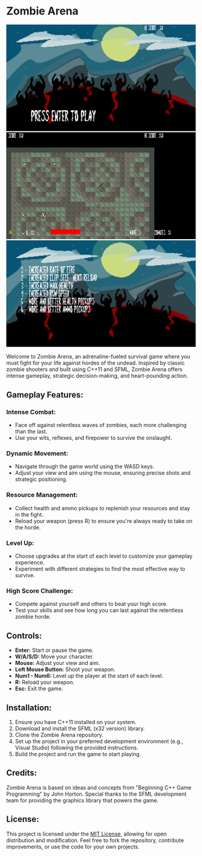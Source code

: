 # Zombie Arena

![](ScreenShots/1.png)
![](ScreenShots/2.png)
![](ScreenShots/3.png)

Welcome to Zombie Arena, an adrenaline-fueled survival game where you must fight for your life against hordes of the undead. Inspired by classic zombie shooters and built using C++11 and SFML, Zombie Arena offers intense gameplay, strategic decision-making, and heart-pounding action.

## Gameplay Features:

### Intense Combat:
- Face off against relentless waves of zombies, each more challenging than the last.
- Use your wits, reflexes, and firepower to survive the onslaught.

### Dynamic Movement:
- Navigate through the game world using the WASD keys.
- Adjust your view and aim using the mouse, ensuring precise shots and strategic positioning.

### Resource Management:
- Collect health and ammo pickups to replenish your resources and stay in the fight.
- Reload your weapon (press R) to ensure you're always ready to take on the horde.

### Level Up:
- Choose upgrades at the start of each level to customize your gameplay experience.
- Experiment with different strategies to find the most effective way to survive.

### High Score Challenge:
- Compete against yourself and others to beat your high score.
- Test your skills and see how long you can last against the relentless zombie horde.

## Controls:

- **Enter:** Start or pause the game.
- **W/A/S/D:** Move your character.
- **Mouse:** Adjust your view and aim.
- **Left Mouse Button:** Shoot your weapon.
- **Num1 - Num6:** Level up the player at the start of each level.
- **R:** Reload your weapon.
- **Esc:** Exit the game.

## Installation:

1. Ensure you have C++11 installed on your system.
2. Download and install the SFML (x32 version) library.
3. Clone the Zombie Arena repository.
4. Set up the project in your preferred development environment (e.g., Visual Studio) following the provided instructions.
5. Build the project and run the game to start playing.

## Credits:

Zombie Arena is based on ideas and concepts from "Beginning C++ Game Programming" by John Horton. Special thanks to the SFML development team for providing the graphics library that powers the game.

## License:

This project is licensed under the [MIT License](LICENSE), allowing for open distribution and modification. Feel free to fork the repository, contribute improvements, or use the code for your own projects.
